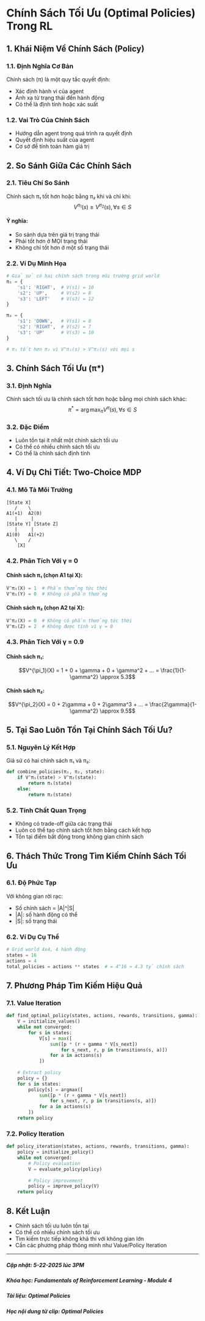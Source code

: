 # Chính Sách Tối Ưu (Optimal Policies) Trong RL

## 1. Khái Niệm Về Chính Sách (Policy)

### 1.1. Định Nghĩa Cơ Bản
Chính sách (π) là một quy tắc quyết định:
- Xác định hành vi của agent
- Ánh xạ từ trạng thái đến hành động
- Có thể là định tính hoặc xác suất

### 1.2. Vai Trò Của Chính Sách
- Hướng dẫn agent trong quá trình ra quyết định
- Quyết định hiệu suất của agent
- Cơ sở để tính toán hàm giá trị

## 2. So Sánh Giữa Các Chính Sách

### 2.1. Tiêu Chí So Sánh
Chính sách π₁ tốt hơn hoặc bằng π₂ khi và chỉ khi:
$$V^{\pi_1}(s) \geq V^{\pi_2}(s), \forall s \in S$$

#### Ý nghĩa:
- So sánh dựa trên giá trị trạng thái
- Phải tốt hơn ở MỌI trạng thái
- Không chỉ tốt hơn ở một số trạng thái

### 2.2. Ví Dụ Minh Họa
```python
# Giả sử có hai chính sách trong môi trường grid world
π₁ = {
    's1': 'RIGHT',  # V(s1) = 10
    's2': 'UP',     # V(s2) = 8
    's3': 'LEFT'    # V(s3) = 12
}

π₂ = {
    's1': 'DOWN',   # V(s1) = 8
    's2': 'RIGHT',  # V(s2) = 7
    's3': 'UP'      # V(s3) = 10
}

# π₁ tốt hơn π₂ vì V^π₁(s) > V^π₂(s) với mọi s
```

## 3. Chính Sách Tối Ưu (π*)

### 3.1. Định Nghĩa
Chính sách tối ưu là chính sách tốt hơn hoặc bằng mọi chính sách khác:
$$\pi^* = \arg\max_\pi V^\pi(s), \forall s \in S$$

### 3.2. Đặc Điểm
- Luôn tồn tại ít nhất một chính sách tối ưu
- Có thể có nhiều chính sách tối ưu
- Có thể là chính sách định tính

## 4. Ví Dụ Chi Tiết: Two-Choice MDP

### 4.1. Mô Tả Môi Trường
```
[State X]
   /    \
A1(+1)  A2(0)
   |     |
[State Y] [State Z]
   |     |
A1(0)   A1(+2)
   \    /
    [X]
```

### 4.2. Phân Tích Với γ = 0
#### Chính sách π₁ (chọn A1 tại X):
```python
V^π₁(X) = 1  # Phần thưởng tức thời
V^π₁(Y) = 0  # Không có phần thưởng
```

#### Chính sách π₂ (chọn A2 tại X):
```python
V^π₂(X) = 0  # Không có phần thưởng tức thời
V^π₂(Z) = 2  # Không được tính vì γ = 0
```

### 4.3. Phân Tích Với γ = 0.9
#### Chính sách π₁:
$$V^{\pi_1}(X) = 1 + 0 + \gamma + 0 + \gamma^2 + ... = \frac{1}{1-\gamma^2} \approx 5.3$$

#### Chính sách π₂:
$$V^{\pi_2}(X) = 0 + 2\gamma + 0 + 2\gamma^3 + ... = \frac{2\gamma}{1-\gamma^2} \approx 9.5$$

## 5. Tại Sao Luôn Tồn Tại Chính Sách Tối Ưu?

### 5.1. Nguyên Lý Kết Hợp
Giả sử có hai chính sách π₁ và π₂:
```python
def combine_policies(π₁, π₂, state):
    if V^π₁(state) > V^π₂(state):
        return π₁(state)
    else:
        return π₂(state)
```

### 5.2. Tính Chất Quan Trọng
- Không có trade-off giữa các trạng thái
- Luôn có thể tạo chính sách tốt hơn bằng cách kết hợp
- Tồn tại điểm bất động trong không gian chính sách

## 6. Thách Thức Trong Tìm Kiếm Chính Sách Tối Ưu

### 6.1. Độ Phức Tạp
Với không gian rời rạc:
- Số chính sách = |A|^|S|
- |A|: số hành động có thể
- |S|: số trạng thái

### 6.2. Ví Dụ Cụ Thể
```python
# Grid world 4x4, 4 hành động
states = 16
actions = 4
total_policies = actions ** states  # = 4^16 ≈ 4.3 tỷ chính sách
```

## 7. Phương Pháp Tìm Kiếm Hiệu Quả

### 7.1. Value Iteration
```python
def find_optimal_policy(states, actions, rewards, transitions, gamma):
    V = initialize_values()
    while not converged:
        for s in states:
            V[s] = max([
                sum([p * (r + gamma * V[s_next])
                    for s_next, r, p in transitions(s, a)])
                for a in actions(s)
            ])
    
    # Extract policy
    policy = {}
    for s in states:
        policy[s] = argmax([
            sum([p * (r + gamma * V[s_next])
                for s_next, r, p in transitions(s, a)])
            for a in actions(s)
        ])
    return policy
```

### 7.2. Policy Iteration
```python
def policy_iteration(states, actions, rewards, transitions, gamma):
    policy = initialize_policy()
    while not converged:
        # Policy evaluation
        V = evaluate_policy(policy)
        
        # Policy improvement
        policy = improve_policy(V)
    return policy
```

## 8. Kết Luận
- Chính sách tối ưu luôn tồn tại
- Có thể có nhiều chính sách tối ưu
- Tìm kiếm trực tiếp không khả thi với không gian lớn
- Cần các phương pháp thông minh như Value/Policy Iteration

-------------------------------------------
##### Cập nhật: 5-22-2025 lúc 3PM
##### Khóa học: Fundamentals of Reinforcement Learning - Module 4
##### Tài liệu: Optimal Policies
##### Học nội dung từ clip: Optimal Policies

